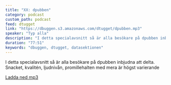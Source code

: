 ```yaml
---
title: "XX: dpubben"
category: podcast
custom_path: podcast
feed: dtugget
link: "https://dbuggen.s3.amazonaws.com/dtugget/dpubben.mp3"
speaker: "Typ alla"
description: "I detta specialavsnitt så är alla besökare på dpubben inbjudna att delta. Snacket, kvalitén, ljudnivån, promillehalten med mera är högst varierande"
duration: "77:51"
keywords: "dbuggen, dtugget, datasektionen"
---
```

<script src="/audiojs/audio.min.js"></script>
<script>
  audiojs.events.ready(function() {
    var as = audiojs.createAll();
  });
</script>

I detta specialavsnitt så är alla besökare på dpubben inbjudna att delta. Snacket, kvalitén, ljudnivån, promillehalten med mera är högst varierande

<audio src="{{ page.link }}" preload="auto"></audio>

<p class="center">
  <a class="center" href="{{ page.link }}">Ladda ned mp3</a>
</p>
